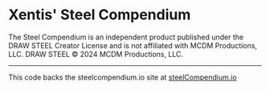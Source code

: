 # Xentis' Steel Compendium

The Steel Compendium is an independent product published under the DRAW STEEL Creator License and is not affiliated with MCDM Productions, LLC. DRAW STEEL © 2024 MCDM Productions, LLC.

---

This code backs the steelcompendium.io site at [steelCompendium.io](steelCompendium.io)
